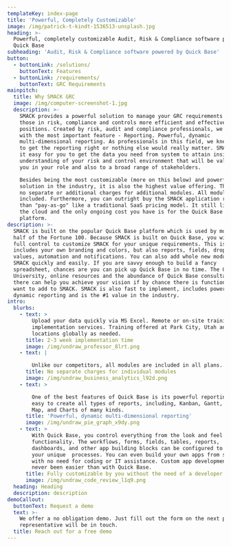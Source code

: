 ```yaml
---
templateKey: index-page
title: 'Powerful, Completely Customizable'
image: /img/patrick-t-kindt-1536513-unsplash.jpg
heading: >-
  Powerful, completely customizable Audit, Risk & Compliance software powered by
  Quick Base
subheading: 'Audit, Risk & Compliance software powered by Quick Base'
button:
  - buttonLink: /solutions/
    buttonText: Features
  - buttonLink: /requirements/
    buttonText: GRC Requirements
mainpitch:
  title: Why SMACK GRC
  image: /img/computer-screenshot-1.jpg
  description: >-
    SMACK provides a powerful solution to manage your GRC requirements making
    those in risk, compliance and controls more efficient and effective in their
    positions. Created by risk, audit and compliance professionals, we began
    with the most important feature - Reporting. Powerful, dynamic
    multi-dimensional reporting. As professionals in this field, we knew we had
    to get the reporting right or nothing else would really matter. SMACK makes
    it easy for you to get the data you need from system to attain insightful
    understanding of your risk and control environment that will be valuable to
    you in your role and also to a broad range of stakeholders. 

    Besides being the most customizable (more on this below) and powerful
    solution in the industry, it is also the highest value offering. There are
    no separate or additional charges for additional modules. All modules are
    included. Furthermore, you can outright buy the SMACK application rather
    than "pay-as-go" like a traditional SaaS pricing model. It still lives in
    the cloud and the only ongoing cost you have is for the Quick Base
    platform. 
description: >-
  SMACK is built on the popular Quick Base platform which is used by more than
  half of the Fortune 100. Because SMACK is built on Quick Base, you will have
  full control to customize SMACK for your unique requirements. This is not only
  includes your own branding and colors, but also reports, fields, drop-down
  values, automation and notifications. You can also add whole new modules to
  SMACK quickly and easily. If you are savvy enough to build a fancy
  spreadsheet, chances are you can pick up Quick Base in no time. The Quick Base
  University, online resources and the abundance of Quick Base consultants out
  there can help you achieve your vision if by chance there is functionality you
  want to add to SMACK. SMACK is also fast to implement, includes powerful
  dynamic reporting and is the #1 value in the industry.
intro:
  blurbs:
    - text: >
        Upload your data quickly via MS Excel. Remote or on-site training and
        implementation services. Training offered at Park City, Utah and other
        locations globally as needed.
      title: 2-3 week implementation time
      image: /img/undraw_professor_8lrt.png
    - text: |

        Unlike our competitors, all modules are included in all plans.
      title: No separate charges for individual modules
      image: /img/undraw_business_analytics_l92d.png
    - text: >

        One of the best features of Quick Base is its powerful reporting. It is
        easy to create all types of reports, including, Kanban, Gantt, Calendar,
        Map, and Charts of many kinds.
      title: 'Powerful, dynamic multi-dimensional reporting'
      image: /img/undraw_pie_graph_x9dy.png
    - text: >
        With Quick Base, you control everything from the look and feel to the
        functionality. The workflows, forms, fields, tables, reports,
        dashboards, and other app building blocks can be configured to match
        your unique  processes. You can even build your own apps from scratch
        with no need for coding or IT assistance. Custom app development has
        never been easier than with Quick Base.
      title: Fully customizable by you without the need of a developer
      image: /img/undraw_code_review_l1q9.png
  heading: Heading
  description: description
demoCallout:
  buttonText: Request a demo
  text: >-
    We offer a no obligation demo. Just fill out the form on the next page and a
    representative will be in touch.
  title: Reach out for a free demo
---
```


